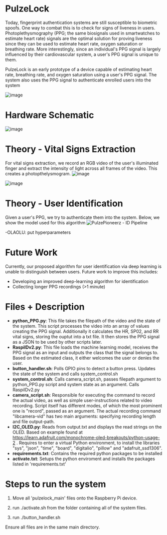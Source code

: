 # PulzeLock
Today, fingerprint authentication systems are still susceptible to biometric spoofs. One way to combat this is to check for signs of liveness in users. Photoplethysmography (PPG; the same biosignals used in smartwatches to estimate heart rate) signals are the optimal solution for proving liveness since they can be used to estimate heart rate, oxygen saturation or breathing rate. More interestingly, since an individual's PPG signal is largely influenced by their cardiovascular system, a user's PPG signal is unique to them.

PulzeLock is an early prototype of a device capable of estimating heart rate, breathing rate, and oxygen saturation using a user's PPG signal. The system also uses the PPG signal to authenticate enrolled users into the system  

![image](https://github.com/user-attachments/assets/8f85869d-9372-4721-8a69-4964229d7417)


# Hardware Schematic
![image](https://github.com/user-attachments/assets/5a2d26fb-f585-448d-b378-17aca690949c)

# Theory - Vital Signs Extraction
For vital signs extraction, we record an RGB video of the user's illuminated finger and extract the intensity of light across all frames of the video. This creates a photopthelysmogram.
![image](https://github.com/user-attachments/assets/4a080818-9605-46e4-bff2-b64f43495168)

![image](https://github.com/user-attachments/assets/4b78aae6-d9e1-40ac-9eab-ceb596b92426)

# Theory - User Identification
Given a user's PPG, we try to authenticate them into the system. Below, we show the model used for this algorithm
![PulzePioneerz - ID Pipeline](https://github.com/user-attachments/assets/d1fbcd06-75e5-40d8-8c0b-fb9a890a3d72)

-OLAOLU: put hyperparameters


# Future Work
Currently, our proposed algorithm for user identification via deep learning is unable to distinguish between users. Future work to improve this includes:
+ Developing an improved deep-learning algorithm for identification
+ Collecting longer PPG recordings (>1 minute)

# Files + Description
- **python_PPG.py**: This file takes the filepath of the video and the state of the system. This script processes the video into an array of values creating the PPG signal. Additionally it calculates the HR, SP02, and RR vital signs, storing the ouptut into a txt file. It then stores the PPG signal as a JSON to be used by other scripts later. 
- **RaspiIDv2.py**: This file loads the machine learning model, receives the PPG signal as an input and outputs the class that the signal belongs to. Based on the estimated class, it either welcomes the user or denies the user.
- **button_handler.sh**: Polls GPIO pins to detect a button press. Updates the state of the system and calls system_control.sh
- **system_control.sh**: Calls camera_script.sh, passes filepath argument to python_PPG.py script and system state as an argument. Calls RaspiIDv2.py
- **camera_script.sh**: Responsible for executing the command to record the actual video, as well as simple user-instructions related to video recording. Script itself has different modes, of which the most prominent one is "record", passed as an argument. The actual recording command "libcamera-vid" has two main arguments: specifying recording length and file output-path.
- **I2C_OLED.py**: Reads from output.txt and displays the read strings on the OLED. Based on example found at https://learn.adafruit.com/monochrome-oled-breakouts/python-usage-2 . Requires to enter a virtual Python environment, to install the libraries "sys", "json", "time", "board", "digitalio", "pillow" and "adafruit_ssd1306".
- **requirements.txt**: Contains the required python packages to be installed
- **activate.txt**: Setups the python enviroment and installs the packages listed in 'requirements.txt'
# Steps to run the system

1. Move all 'pulzelock_main' files onto the Raspberry Pi device.

2. run ./activate.sh from the folder containing all of the system files.

3. run ./button_handler.sh 

Ensure all files are in the same main directory.
